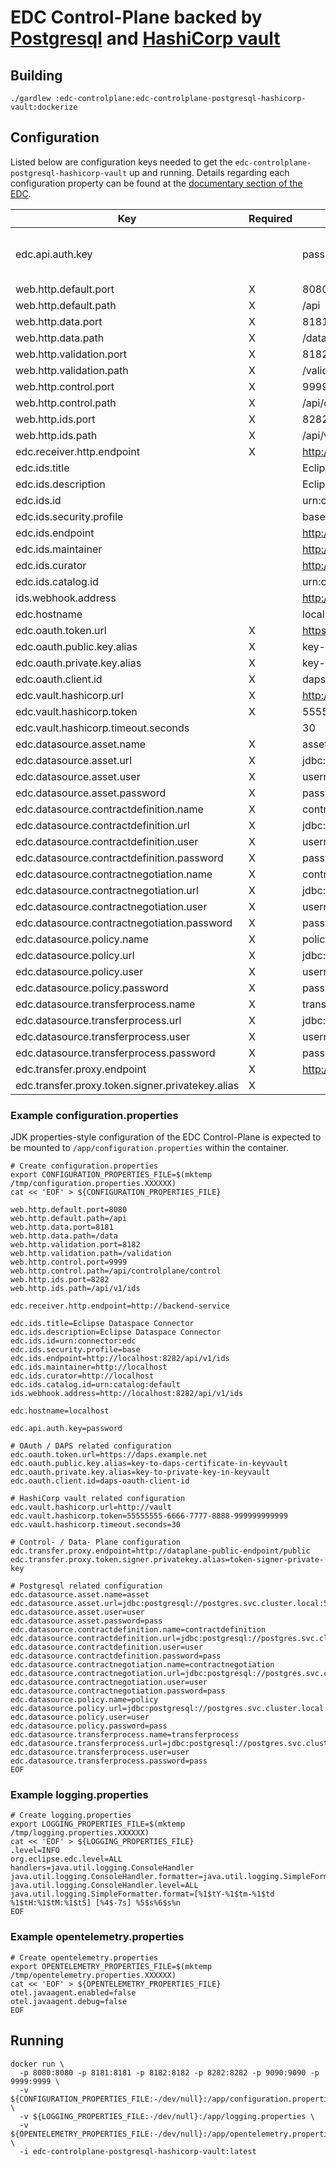 # EDC Control-Plane backed by [Postgresql](https://www.postgresql.org/) and [HashiCorp vault](https://www.vaultproject.io/docs)

## Building

```shell
./gardlew :edc-controlplane:edc-controlplane-postgresql-hashicorp-vault:dockerize
```

## Configuration

Listed below are configuration keys needed to get the `edc-controlplane-postgresql-hashicorp-vault` up and running.
Details regarding each configuration property can be found at the [documentary section of the EDC](https://github.com/eclipse-edc/Connector/tree/main/docs).

| Key                                              | Required | Example                                                                      | Description                |
|--------------------------------------------------|----------|------------------------------------------------------------------------------|----------------------------|
| edc.api.auth.key                                 |          | password                                                                     | default value: random UUID |
| web.http.default.port                            | X        | 8080                                                                         |                            |
| web.http.default.path                            | X        | /api                                                                         |                            |
| web.http.data.port                               | X        | 8181                                                                         |                            |
| web.http.data.path                               | X        | /data                                                                        |                            |
| web.http.validation.port                         | X        | 8182                                                                         |                            |
| web.http.validation.path                         | X        | /validation                                                                  |                            |
| web.http.control.port                            | X        | 9999                                                                         |                            |
| web.http.control.path                            | X        | /api/controlplane/control                                                    |                            |
| web.http.ids.port                                | X        | 8282                                                                         |                            |
| web.http.ids.path                                | X        | /api/v1/ids                                                                  |                            |
| edc.receiver.http.endpoint                       | X        | <http://backend-service>                                                     |                            |
| edc.ids.title                                    |          | Eclipse Dataspace Connector                                                  |                            |
| edc.ids.description                              |          | Eclipse Dataspace Connector                                                  |                            |
| edc.ids.id                                       |          | urn:connector:edc                                                            |                            |
| edc.ids.security.profile                         |          | base                                                                         |                            |
| edc.ids.endpoint                                 |          | <http://localhost:8282/api/v1/ids>                                           |                            |
| edc.ids.maintainer                               |          | <http://localhost>                                                           |                            |
| edc.ids.curator                                  |          | <http://localhost>                                                           |                            |
| edc.ids.catalog.id                               |          | urn:catalog:default                                                          |                            |
| ids.webhook.address                              |          | <http://localhost:8282/api/v1/ids>                                           |                            |
| edc.hostname                                     |          | localhost                                                                    |                            |
| edc.oauth.token.url                              | X        | <https://daps.example.net>                                                   |                            |
| edc.oauth.public.key.alias                       | X        | key-to-daps-certificate-in-keyvault                                          |                            |
| edc.oauth.private.key.alias                      | X        | key-to-private-key-in-keyvault                                               |                            |
| edc.oauth.client.id                              | X        | daps-oauth-client-id                                                         |                            |
| edc.vault.hashicorp.url                          | X        | <http://vault>                                                               |                            |
| edc.vault.hashicorp.token                        | X        | 55555555-6666-7777-8888-999999999999                                         |                            |
| edc.vault.hashicorp.timeout.seconds              |          | 30                                                                           |                            |
| edc.datasource.asset.name                        | X        | asset                                                                        |                            |
| edc.datasource.asset.url                         | X        | jdbc:postgresql://postgres.svc.cluster.local:5432/edc_asset_db               |                            |
| edc.datasource.asset.user                        | X        | username                                                                     |                            |
| edc.datasource.asset.password                    | X        | password                                                                     |                            |
| edc.datasource.contractdefinition.name           | X        | contractdefinition                                                           |                            |
| edc.datasource.contractdefinition.url            | X        | jdbc:postgresql://postgres.svc.cluster.local:5432/edc_contractdefinition_db  |                            |
| edc.datasource.contractdefinition.user           | X        | username                                                                     |                            |
| edc.datasource.contractdefinition.password       | X        | password                                                                     |                            |
| edc.datasource.contractnegotiation.name          | X        | contractnegotiation                                                          |                            |
| edc.datasource.contractnegotiation.url           | X        | jdbc:postgresql://postgres.svc.cluster.local:5432/edc_contractnegotiation_db |                            |
| edc.datasource.contractnegotiation.user          | X        | username                                                                     |                            |
| edc.datasource.contractnegotiation.password      | X        | password                                                                     |                            |
| edc.datasource.policy.name                       | X        | policy                                                                       |                            |
| edc.datasource.policy.url                        | X        | jdbc:postgresql://postgres.svc.cluster.local:5432/edc_policy_db              |                            |
| edc.datasource.policy.user                       | X        | username                                                                     |                            |
| edc.datasource.policy.password                   | X        | password                                                                     |                            |
| edc.datasource.transferprocess.name              | X        | transferprocess                                                              |                            |
| edc.datasource.transferprocess.url               | X        | jdbc:postgresql://postgres.svc.cluster.local:5432/edc_transferprocess_db     |                            |
| edc.datasource.transferprocess.user              | X        | username                                                                     |                            |
| edc.datasource.transferprocess.password          | X        | password                                                                     |                            |
| edc.transfer.proxy.endpoint                      | X        | <http://proxy>                                                               |                            |
| edc.transfer.proxy.token.signer.privatekey.alias | X        |                                                                              |                            |

### Example configuration.properties

JDK properties-style configuration of the EDC Control-Plane is expected to be mounted to `/app/configuration.properties` within the container.

```shell
# Create configuration.properties
export CONFIGURATION_PROPERTIES_FILE=$(mktemp /tmp/configuration.properties.XXXXXX)
cat << 'EOF' > ${CONFIGURATION_PROPERTIES_FILE}

web.http.default.port=8080
web.http.default.path=/api
web.http.data.port=8181
web.http.data.path=/data
web.http.validation.port=8182
web.http.validation.path=/validation
web.http.control.port=9999
web.http.control.path=/api/controlplane/control
web.http.ids.port=8282
web.http.ids.path=/api/v1/ids

edc.receiver.http.endpoint=http://backend-service

edc.ids.title=Eclipse Dataspace Connector
edc.ids.description=Eclipse Dataspace Connector
edc.ids.id=urn:connector:edc
edc.ids.security.profile=base
edc.ids.endpoint=http://localhost:8282/api/v1/ids
edc.ids.maintainer=http://localhost
edc.ids.curator=http://localhost
edc.ids.catalog.id=urn:catalog:default
ids.webhook.address=http://localhost:8282/api/v1/ids

edc.hostname=localhost

edc.api.auth.key=password

# OAuth / DAPS related configuration
edc.oauth.token.url=https://daps.example.net
edc.oauth.public.key.alias=key-to-daps-certificate-in-keyvault
edc.oauth.private.key.alias=key-to-private-key-in-keyvault
edc.oauth.client.id=daps-oauth-client-id

# HashiCorp vault related configuration
edc.vault.hashicorp.url=http://vault
edc.vault.hashicorp.token=55555555-6666-7777-8888-999999999999
edc.vault.hashicorp.timeout.seconds=30

# Control- / Data- Plane configuration
edc.transfer.proxy.endpoint=http://dataplane-public-endpoint/public
edc.transfer.proxy.token.signer.privatekey.alias=token-signer-private-key

# Postgresql related configuration
edc.datasource.asset.name=asset
edc.datasource.asset.url=jdbc:postgresql://postgres.svc.cluster.local:5432/edc_asset
edc.datasource.asset.user=user
edc.datasource.asset.password=pass
edc.datasource.contractdefinition.name=contractdefinition
edc.datasource.contractdefinition.url=jdbc:postgresql://postgres.svc.cluster.local:5432/edc_contractdefinition
edc.datasource.contractdefinition.user=user
edc.datasource.contractdefinition.password=pass
edc.datasource.contractnegotiation.name=contractnegotiation
edc.datasource.contractnegotiation.url=jdbc:postgresql://postgres.svc.cluster.local:5432/edc_contractnegotiation
edc.datasource.contractnegotiation.user=user
edc.datasource.contractnegotiation.password=pass
edc.datasource.policy.name=policy
edc.datasource.policy.url=jdbc:postgresql://postgres.svc.cluster.local:5432/edc_policy
edc.datasource.policy.user=user
edc.datasource.policy.password=pass
edc.datasource.transferprocess.name=transferprocess
edc.datasource.transferprocess.url=jdbc:postgresql://postgres.svc.cluster.local:5432/edc_transferprocess
edc.datasource.transferprocess.user=user
edc.datasource.transferprocess.password=pass
EOF
```

### Example logging.properties

```shell
# Create logging.properties
export LOGGING_PROPERTIES_FILE=$(mktemp /tmp/logging.properties.XXXXXX)
cat << 'EOF' > ${LOGGING_PROPERTIES_FILE}
.level=INFO
org.eclipse.edc.level=ALL
handlers=java.util.logging.ConsoleHandler
java.util.logging.ConsoleHandler.formatter=java.util.logging.SimpleFormatter
java.util.logging.ConsoleHandler.level=ALL
java.util.logging.SimpleFormatter.format=[%1$tY-%1$tm-%1$td %1$tH:%1$tM:%1$tS] [%4$-7s] %5$s%6$s%n
EOF
```

### Example opentelemetry.properties

```shell
# Create opentelemetry.properties
export OPENTELEMETRY_PROPERTIES_FILE=$(mktemp /tmp/opentelemetry.properties.XXXXXX)
cat << 'EOF' > ${OPENTELEMETRY_PROPERTIES_FILE}
otel.javaagent.enabled=false
otel.javaagent.debug=false
EOF
```

## Running

```shell
docker run \
  -p 8080:8080 -p 8181:8181 -p 8182:8182 -p 8282:8282 -p 9090:9090 -p 9999:9999 \
  -v ${CONFIGURATION_PROPERTIES_FILE:-/dev/null}:/app/configuration.properties \
  -v ${LOGGING_PROPERTIES_FILE:-/dev/null}:/app/logging.properties \
  -v ${OPENTELEMETRY_PROPERTIES_FILE:-/dev/null}:/app/opentelemetry.properties \
  -i edc-controlplane-postgresql-hashicorp-vault:latest
```
